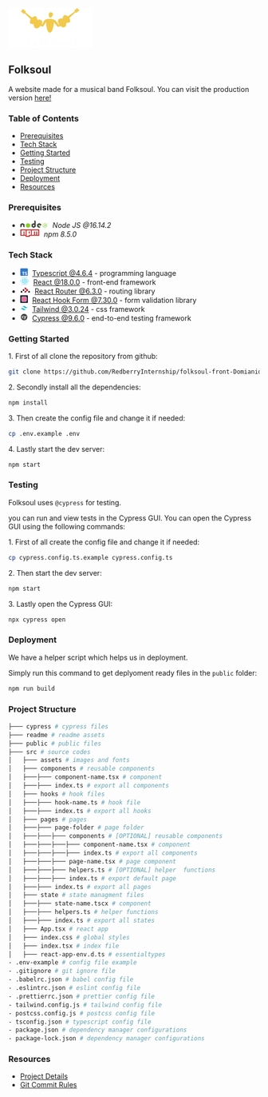 ![Logo](./readme/assets/img/logo.png)

## Folksoul
 
A website made for a musical band Folksoul. You can visit the production version [here!](https://folksoul.sandro.redberryinternship.ge/)

### Table of Contents

* [Prerequisites](#prerequisites)
* [Tech Stack](#tech-stack)
* [Getting Started](#getting-started)
* [Testing](#testing)
* [Project Structure](#project-structure)
* [Deployment](#deployment)
* [Resources](#resources)

### Prerequisites

* <img src="./readme/assets/img/nodejs.png" height="15px" style='padding-right: 5px'> *Node JS @16.14.2*
* <img src="./readme/assets/img/npm.png" height="15px" style='padding-right: 5px'/> *npm 8.5.0*

### Tech Stack

* <img src="./readme/assets/img/typescript.png" height="15"  style='padding-right: 5px'> [Typescript @4.6.4](https://www.typescriptlang.org/) - programming language
* <img src="./readme/assets/img/react.png" height="15"  style='padding-right: 5px'> [React @18.0.0](https://reactjs.org) - front-end framework
* <img src="./readme/assets/img/react-router.png" height="15"  style='padding-right: 5px'> [React Router @6.3.0](https://reactrouter.com/) - routing library
* <img src="./readme/assets/img/react-hook-form.png" height="15"  style='padding-right: 5px'> [React Hook Form @7.30.0](https://react-hook-form.com/) - form validation library
* <img src="./readme/assets/img/tailwind.png" height="15"  style='padding-right: 5px'> [Tailwind @3.0.24](https://tailwindcss.com/) - css framework
* <img src="./readme/assets/img/cypress.png" height="15"  style='padding-right: 5px'> [Cypress  @9.6.0](https://www.cypress.io/) - end-to-end testing framework

### Getting Started

1\. First of all clone the repository from github:
```sh
git clone https://github.com/RedberryInternship/folksoul-front-Domianidze.git
```
2\. Secondly install all the dependencies:
```sh
npm install
```

3\. Then create the config file and change it if needed:
```sh
cp .env.example .env
```

4\. Lastly start the dev server:
```sh
npm start
```

### Testing
Folksoul uses ``` @cypress ```  for testing.

you can run and view tests in the Cypress GUI. You can open the Cypress GUI  using the following commands:

1\. First of all create the config file and change it if needed:
```sh
cp cypress.config.ts.example cypress.config.ts
```

2\. Then start the dev server:
```sh
npm start
```

3\. Lastly open the Cypress GUI:
```sh
npx cypress open
```

### Deployment

We have a helper script which helps us in deployment.

Simply run this command to get deplyoment ready files in the  ``` public ```  folder:

```sh
npm run build
```

### Project Structure

```bash
├─── cypress # cypress files
├─── readme # readme assets
├─── public # public files
├─── src # source codes
│   ├─── assets # images and fonts
│   ├─── components # reusable components
│   ├───├─── component-name.tsx # component
│   ├───├─── index.ts # export all components
│   ├─── hooks # hook files 
│   ├───├─── hook-name.ts # hook file
│   ├───├─── index.ts # export all hooks
│   ├─── pages # pages
│   ├───├─── page-folder # page folder
│   ├───├───├─── components # [OPTIONAL] reusable components
│   ├───├───├───├─── component-name.tsx # component
│   ├───├───├───├─── index.ts # export all components
│   ├───├───├─── page-name.tsx # page component
│   ├───├───├─── helpers.ts # [OPTIONAL] helper  functions
│   ├───├───├─── index.ts # export default page
│   ├───├─── index.ts # export all pages
│   ├─── state # state managment files 
│   ├───├─── state-name.tscx # component
│   ├───├─── helpers.ts # helper functions
│   ├───├─── index.ts # export all states
│   ├─── App.tsx # react app 
│   ├─── index.css # global styles 
│   ├─── index.tsx # index file 
│   ├─── react-app-env.d.ts # essentialtypes 
- .env-example # config file example
- .gitignore # git ignore file
- .babelrc.json # babel config file
- .eslintrc.json # eslint config file
- .prettierrc.json # prettier config file
- tailwind.config.js # tailwind config file
- postcss.config.js # postcss config file
- tsconfig.json # typescript config file
- package.json # dependency manager configurations
- package-lock.json # dependency manager configurations
```

### Resources

*  [Project Details](https://redberry.gitbook.io/assignment-iii-folksoul/)
*  [Git Commit Rules](https://redberry.gitbook.io/resources/git-is-semantikuri-komitebi)